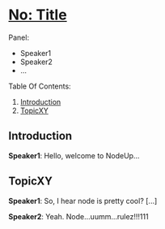 <!-- Number and title of the show + link -->
[No: Title](http://nodeup.com/no)
===

<!-- who was present, should we link to twitter/github for each speaker?? -->
Panel:

* Speaker1
* Speaker2
* ...

Table Of Contents:

1. [Introduction](#introduction)
2. [TopicXY](#topicxy)

## Introduction

**Speaker1**: Hello, welcome to NodeUp...

## TopicXY

**Speaker1**: So, I hear node is pretty cool? [...]

**Speaker2**: Yeah. Node...uumm...rulez!!!111


